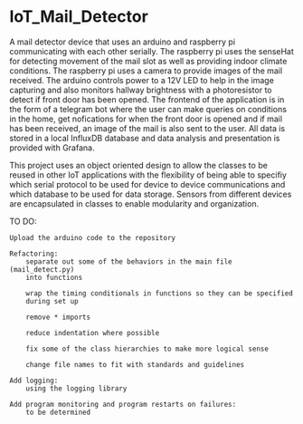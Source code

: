 # IoT_Mail_Detector

A mail detector device that uses an arduino and raspberry pi communicating
with each other serially. The raspberry pi uses the senseHat for detecting
movement of the mail slot as well as providing indoor climate conditions.
The raspberry pi uses a camera to provide images of the mail received.
The arduino controls power to a 12V LED to help in the image capturing and
also monitors hallway brightness with a photoresistor to detect if front
door has been opened. The frontend of the application is in the form of a
telegram bot where the user can make queries on conditions in the home, get
nofications for when the front door is opened and if mail has been received,
an image of the mail is also sent to the user. All data is stored in a local
InfluxDB database and data analysis and presentation is provided with
Grafana.

This project uses an object oriented design to allow the classes to be reused
in other IoT applications with the flexibility of being able to specifiy
which serial protocol to be used for device to device communications and
which database to be used for data storage. Sensors from different devices
are encapsulated in classes to enable modularity and organization.

TO DO:

    Upload the arduino code to the repository

    Refactoring:    
        separate out some of the behaviors in the main file (mail_detect.py)
        into functions

        wrap the timing conditionals in functions so they can be specified
        during set up

        remove * imports

        reduce indentation where possible

        fix some of the class hierarchies to make more logical sense

        change file names to fit with standards and guidelines

    Add logging:
        using the logging library

    Add program monitoring and program restarts on failures:
        to be determined
